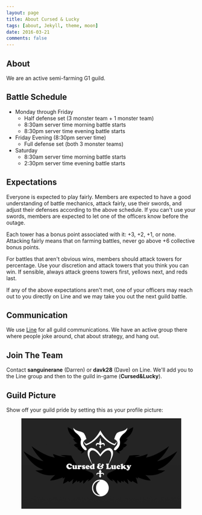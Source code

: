 ```yaml
---
layout: page
title: About Cursed & Lucky
tags: [about, Jekyll, theme, moon]
date: 2016-03-21
comments: false
---
```


## About
We are an active semi-farming G1 guild.

## Battle Schedule

* Monday through Friday
  * Half defense set (3 monster team + 1 monster team)
  * 8:30am server time morning battle starts
  * 8:30pm server time evening battle starts
* Friday Evening (8:30pm server time)
  * Full defense set (both 3 monster teams)
* Saturday
  * 8:30am server time morning battle starts
  * 2:30pm server time evening battle starts

## Expectations

Everyone is expected to play fairly. Members are expected to have a good
understanding of battle mechanics, attack fairly, use their swords, and adjust
their defenses according to the above schedule. If you can't use your swords,
members are expected to let one of the officers know before the outage.

Each tower has a bonus point associated with it: +3, +2, +1, or none. Attacking
fairly means that on farming battles, never go above +6 collective bonus
points.

For battles that aren't obvious wins, members should attack towers for
percentage. Use your discretion and attack towers that you think you can win.
If sensible, always attack greens towers first, yellows next, and reds last.

If any of the above expectations aren't met, one of your officers may reach
out to you directly on Line and we may take you out the next guild battle.

## Communication

We use [Line](http://line.me/) for all guild communications. We have an active
group there where people joke around, chat about strategy, and hang out.

## Join The Team

<a href="#join"></a>
Contact <b>sanguinerane</b> (Darren) or <b>davk28</b> (Dave) on Line. We'll add
you to the Line group and then to the guild in-game (<b>Cursed&Lucky</b>).

## Guild Picture

Show off your guild pride by setting this as your profile picture:

<figure>
  <a href="../assets/img/profile.png" class="image-popup">
    <img src="../assets/img/profile.png" class="image-small">
  </a>
</figure>
